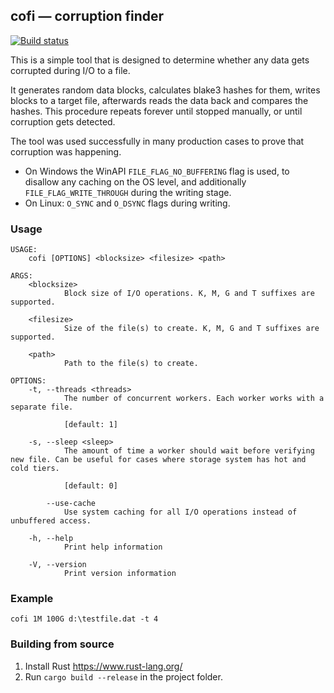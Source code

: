 ## **cofi** — corruption finder

[![Build status](https://ci.appveyor.com/api/projects/status/6778kw234wjcaf9p?svg=true)](https://ci.appveyor.com/project/yandexx/cofi)

This is a simple tool that is designed to determine whether any data gets corrupted during I/O to a file.

It generates random data blocks, calculates blake3 hashes for them, writes blocks to a target file, afterwards reads the data back and compares the hashes. This procedure repeats forever until stopped manually, or until corruption gets detected.

The tool was used successfully in many production cases to prove that corruption was happening.

* On Windows the WinAPI `FILE_FLAG_NO_BUFFERING` flag is used, to disallow any caching on the OS level, and additionally `FILE_FLAG_WRITE_THROUGH` during the writing stage.
* On Linux: `O_SYNC` and `O_DSYNC` flags during writing.

### Usage

```
USAGE:
    cofi [OPTIONS] <blocksize> <filesize> <path>

ARGS:
    <blocksize>
            Block size of I/O operations. K, M, G and T suffixes are supported.

    <filesize>
            Size of the file(s) to create. K, M, G and T suffixes are supported.

    <path>
            Path to the file(s) to create.

OPTIONS:
    -t, --threads <threads>
            The number of concurrent workers. Each worker works with a separate file.
            
            [default: 1]

    -s, --sleep <sleep>
            The amount of time a worker should wait before verifying new file. Can be useful for cases where storage system has hot and cold tiers.
            
            [default: 0]

        --use-cache
            Use system caching for all I/O operations instead of unbuffered access.

    -h, --help
            Print help information

    -V, --version
            Print version information
```

### Example

`cofi 1M 100G d:\testfile.dat -t 4`

### Building from source

1. Install Rust https://www.rust-lang.org/
2. Run `cargo build --release` in the project folder.
